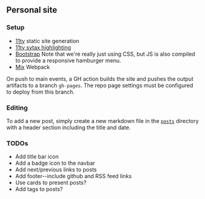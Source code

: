 ## Personal site

### Setup

* [11ty](https://www.11ty.dev/) static site generation
* [11ty sytax highlighting](https://www.11ty.dev/docs/plugins/syntaxhighlight/)
* [Bootstrap](https://getbootstrap.com/) Note that we're really just using CSS,
  but JS is also compiled to provide a responsive hamburger menu.
* [Mix](https://laravel-mix.com/docs/6.0/what-is-mix) Webpack

On push to main events, a GH action builds the site and pushes the output
artifacts to a branch `gh-pages`. The repo page settings must be configured to
deploy from this branch.

### Editing

To add a new post, simply create a new markdown file in the
[`posts`](src/posts/) directory with a header section including the title and
date.

### TODOs

* Add title bar icon
* Add a badge icon to the navbar
* Add next/previous links to posts
* Add footer--include github and RSS feed links
* Use cards to present posts?
* Add tags to posts?
